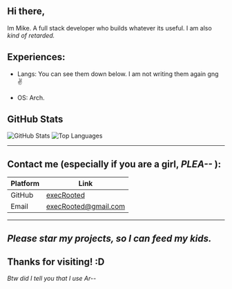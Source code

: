 ## Hi there,

Im Mike. A full stack developer who builds whatever its useful. I am also *kind of retarded.*

## Experiences:

 - Langs: You can see them down below. I am not writing them again gng ✌️
   
 - OS: Arch.



## GitHub Stats

![GitHub Stats](https://github-readme-stats.vercel.app/api?username=execRooted&show_icons=true&hide_border=true&theme=radical)
![Top Languages](https://github-readme-stats.vercel.app/api/top-langs/?username=execRooted&layout=compact&theme=radical&langs_count=10&hide_border=true)

---
## Contact me (especially if you are a girl, ***PLEA--*** ):


| Platform      | Link                                   |
|---------------|----------------------------------------|
| GitHub        | [execRooted](https://github.com/execRooted)       |
| Email         | execRooted@gmail.com  |


---
***Please star my projects, so I can feed my kids.***
---
**Thanks for visiting! :D** 
---
*Btw did I tell you that I use Ar--*
